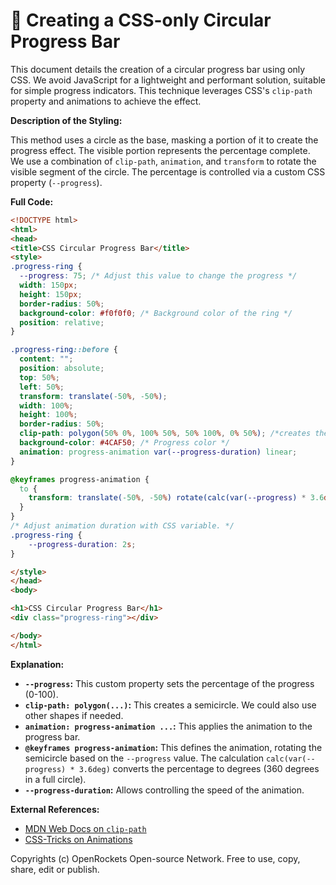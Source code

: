 # 🐞 Creating a CSS-only Circular Progress Bar


This document details the creation of a circular progress bar using only CSS.  We avoid JavaScript for a lightweight and performant solution, suitable for simple progress indicators.  This technique leverages CSS's `clip-path` property and animations to achieve the effect.

**Description of the Styling:**

This method uses a circle as the base, masking a portion of it to create the progress effect.  The visible portion represents the percentage complete.  We use a combination of `clip-path`, `animation`, and `transform` to rotate the visible segment of the circle. The percentage is controlled via a custom CSS property (`--progress`).

**Full Code:**

```html
<!DOCTYPE html>
<html>
<head>
<title>CSS Circular Progress Bar</title>
<style>
.progress-ring {
  --progress: 75; /* Adjust this value to change the progress */
  width: 150px;
  height: 150px;
  border-radius: 50%;
  background-color: #f0f0f0; /* Background color of the ring */
  position: relative;
}

.progress-ring::before {
  content: "";
  position: absolute;
  top: 50%;
  left: 50%;
  transform: translate(-50%, -50%);
  width: 100%;
  height: 100%;
  border-radius: 50%;
  clip-path: polygon(50% 0%, 100% 50%, 50% 100%, 0% 50%); /*creates the semicircle*/
  background-color: #4CAF50; /* Progress color */
  animation: progress-animation var(--progress-duration) linear;
}

@keyframes progress-animation {
  to {
    transform: translate(-50%, -50%) rotate(calc(var(--progress) * 3.6deg)); /* 360deg / 100% */
  }
}
/* Adjust animation duration with CSS variable. */
.progress-ring {
    --progress-duration: 2s;
}

</style>
</head>
<body>

<h1>CSS Circular Progress Bar</h1>
<div class="progress-ring"></div>

</body>
</html>
```


**Explanation:**

* **`--progress`:** This custom property sets the percentage of the progress (0-100).
* **`clip-path: polygon(...)`:** This creates a semicircle.  We could also use other shapes if needed.
* **`animation: progress-animation ...`:** This applies the animation to the progress bar.
* **`@keyframes progress-animation`:** This defines the animation, rotating the semicircle based on the `--progress` value.  The calculation `calc(var(--progress) * 3.6deg)` converts the percentage to degrees (360 degrees in a full circle).
* **`--progress-duration`:** Allows controlling the speed of the animation.


**External References:**

* [MDN Web Docs on `clip-path`](https://developer.mozilla.org/en-US/docs/Web/CSS/clip-path)
* [CSS-Tricks on Animations](https://css-tricks.com/snippets/css/keyframe-animation-syntax/)


Copyrights (c) OpenRockets Open-source Network. Free to use, copy, share, edit or publish.

